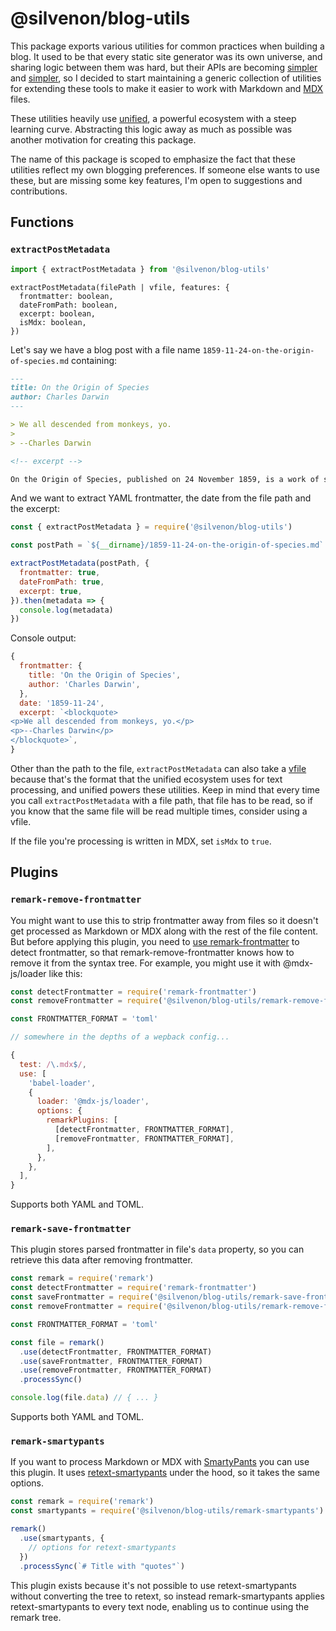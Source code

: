 # @silvenon/blog-utils

This package exports various utilities for common practices when building a blog. It used to be that every static site generator was its own universe, and sharing logic between them was hard, but their APIs are becoming [simpler][gatsby] and [simpler][react-static], so I decided to start maintaining a generic collection of utilities for extending these tools to make it easier to work with Markdown and [MDX] files.

These utilities heavily use [unified], a powerful ecosystem with a steep learning curve. Abstracting this logic away as much as possible was another motivation for creating this package.

The name of this package is scoped to emphasize the fact that these utilities reflect my own blogging preferences. If someone else wants to use these, but are missing some key features, I'm open to suggestions and contributions.

## Functions

### `extractPostMetadata`

```js
import { extractPostMetadata } from '@silvenon/blog-utils'
```

```
extractPostMetadata(filePath | vfile, features: {
  frontmatter: boolean,
  dateFromPath: boolean,
  excerpt: boolean,
  isMdx: boolean,
})
```

Let's say we have a blog post with a file name `1859-11-24-on-the-origin-of-species.md` containing:

```md
---
title: On the Origin of Species
author: Charles Darwin
---

> We all descended from monkeys, yo.
>
> --Charles Darwin

<!-- excerpt -->

On the Origin of Species, published on 24 November 1859, is a work of scientific literature by Charles Darwin which is considered to be the foundation of evolutionary biology. Darwin's book introduced the scientific theory that populations evolve over the course of generations through a process of natural selection.
```

And we want to extract YAML frontmatter, the date from the file path and the excerpt:

```js
const { extractPostMetadata } = require('@silvenon/blog-utils')

const postPath = `${__dirname}/1859-11-24-on-the-origin-of-species.md`

extractPostMetadata(postPath, {
  frontmatter: true,
  dateFromPath: true,
  excerpt: true,
}).then(metadata => {
  console.log(metadata)
})
```

Console output:

```js
{
  frontmatter: {
    title: 'On the Origin of Species',
    author: 'Charles Darwin',
  },
  date: '1859-11-24',
  excerpt: `<blockquote>
<p>We all descended from monkeys, yo.</p>
<p>--Charles Darwin</p>
</blockquote>`,
}
```

Other than the path to the file, `extractPostMetadata` can also take a [vfile] because that's the format that the unified ecosystem uses for text processing, and unified powers these utilities. Keep in mind that every time you call `extractPostMetadata` with a file path, that file has to be read, so if you know that the same file will be read multiple times, consider using a vfile.

If the file you're processing is written in MDX, set `isMdx` to `true`.

## Plugins

### `remark-remove-frontmatter`

You might want to use this to strip frontmatter away from files so it doesn't get processed as Markdown or MDX along with the rest of the file content. But before applying this plugin, you need to [use remark-frontmatter][remark-frontmatter] to detect frontmatter, so that remark-remove-frontmatter knows how to remove it from the syntax tree. For example, you might use it with @mdx-js/loader like this:

```js
const detectFrontmatter = require('remark-frontmatter')
const removeFrontmatter = require('@silvenon/blog-utils/remark-remove-frontmatter')

const FRONTMATTER_FORMAT = 'toml'

// somewhere in the depths of a wepback config...

{
  test: /\.mdx$/,
  use: [
    'babel-loader',
    {
      loader: '@mdx-js/loader',
      options: {
        remarkPlugins: [
          [detectFrontmatter, FRONTMATTER_FORMAT],
          [removeFrontmatter, FRONTMATTER_FORMAT],
        ],
      },
    },
  ],
}
```

Supports both YAML and TOML.

### `remark-save-frontmatter`

This plugin stores parsed frontmatter in file's `data` property, so you can retrieve this data after removing frontmatter.

```js
const remark = require('remark')
const detectFrontmatter = require('remark-frontmatter')
const saveFrontmatter = require('@silvenon/blog-utils/remark-save-frontmatter')
const removeFrontmatter = require('@silvenon/blog-utils/remark-remove-frontmatter')

const FRONTMATTER_FORMAT = 'toml'

const file = remark()
  .use(detectFrontmatter, FRONTMATTER_FORMAT)
  .use(saveFrontmatter, FRONTMATTER_FORMAT)
  .use(removeFrontmatter, FRONTMATTER_FORMAT)
  .processSync()

console.log(file.data) // { ... }
```

Supports both YAML and TOML.

### `remark-smartypants`

If you want to process Markdown or MDX with [SmartyPants] you can use this plugin. It uses [retext-smartypants] under the hood, so it takes the same options.

```js
const remark = require('remark')
const smartypants = require('@silvenon/blog-utils/remark-smartypants')

remark()
  .use(smartypants, {
    // options for retext-smartypants
  })
  .processSync(`# Title with "quotes"`)
```

This plugin exists because it's not possible to use retext-smartypants without converting the tree to retext, so instead remark-smartypants applies retext-smartypants to every text node, enabling us to continue using the remark tree.

[gatsby]: https://www.gatsbyjs.org
[react-static]: https://react-static.js.org
[vfile]: https://github.com/vfile/vfile
[unified]: https://unified.js.org
[MDX]: https://github.com/mdx-js/mdx
[remark-frontmatter]: https://github.com/remarkjs/remark-frontmatter
[SmartyPants]: https://daringfireball.net/projects/smartypants/
[retext-smartypants]: https://github.com/retextjs/retext-smartypants
